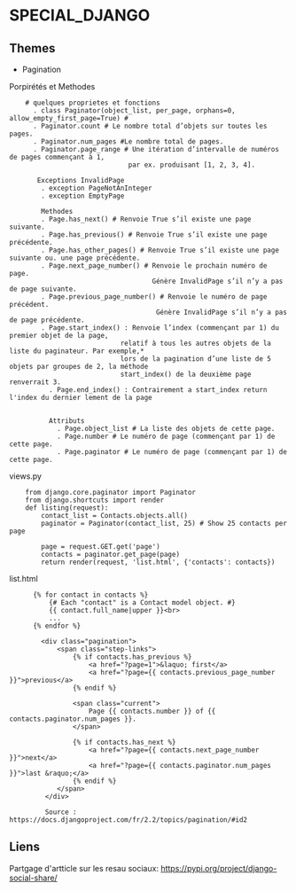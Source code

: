 # SPECIAL_DJANGO

## Themes
- Pagination

Porpirétés et Methodes

        # quelques proprietes et fonctions
          . class Paginator(object_list, per_page, orphans=0, allow_empty_first_page=True) # 
          . Paginator.count # Le nombre total d’objets sur toutes les pages.
          . Paginator.num_pages #Le nombre total de pages.
          . Paginator.page_range # Une itération d’intervalle de numéros de pages commençant à 1, 
                                  par ex. produisant [1, 2, 3, 4].
       
           Exceptions InvalidPage  
            . exception PageNotAnInteger
            . exception EmptyPage
            
            Methodes
            . Page.has_next() # Renvoie True s’il existe une page suivante.
            . Page.has_previous() # Renvoie True s’il existe une page précédente.
            . Page.has_other_pages() # Renvoie True s’il existe une page suivante ou. une page précédente.
            . Page.next_page_number() # Renvoie le prochain numéro de page. 
                                        Génère InvalidPage s’il n’y a pas de page suivante.
            . Page.previous_page_number() # Renvoie le numéro de page précédent. 
                                         Génère InvalidPage s’il n’y a pas de page précédente.
            . Page.start_index() : Renvoie l’index (commençant par 1) du premier objet de la page, 
                                relatif à tous les autres objets de la liste du paginateur. Par exemple,*
                                lors de la pagination d’une liste de 5 objets par groupes de 2, la méthode 
                                start_index() de la deuxième page renverrait 3.
              . Page.end_index() : Contrairement a start_index return l'index du dernier lement de la page
              
              
              Attributs
                . Page.object_list # La liste des objets de cette page.
                . Page.number # Le numéro de page (commençant par 1) de cette page.
                . Page.paginator # Le numéro de page (commençant par 1) de cette page.

 views.py
 
        from django.core.paginator import Paginator
        from django.shortcuts import render
        def listing(request):
            contact_list = Contacts.objects.all()
            paginator = Paginator(contact_list, 25) # Show 25 contacts per page

            page = request.GET.get('page')
            contacts = paginator.get_page(page)
            return render(request, 'list.html', {'contacts': contacts})
           
           
  list.html
  
          {% for contact in contacts %}
              {# Each "contact" is a Contact model object. #}
              {{ contact.full_name|upper }}<br>
              ...
          {% endfor %}

            <div class="pagination">
                <span class="step-links">
                    {% if contacts.has_previous %}
                        <a href="?page=1">&laquo; first</a>
                        <a href="?page={{ contacts.previous_page_number }}">previous</a>
                    {% endif %}

                    <span class="current">
                        Page {{ contacts.number }} of {{ contacts.paginator.num_pages }}.
                    </span>

                    {% if contacts.has_next %}
                        <a href="?page={{ contacts.next_page_number }}">next</a>
                        <a href="?page={{ contacts.paginator.num_pages }}">last &raquo;</a>
                    {% endif %}
                </span>
             </div>
             
             Source : https://docs.djangoproject.com/fr/2.2/topics/pagination/#id2
             
          
## Liens
Partgage d'artticle sur les resau sociaux: https://pypi.org/project/django-social-share/
